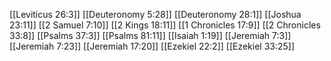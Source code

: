 [[Leviticus 26:3]]
[[Deuteronomy 5:28]]
[[Deuteronomy 28:1]]
[[Joshua 23:11]]
[[2 Samuel 7:10]]
[[2 Kings 18:11]]
[[1 Chronicles 17:9]]
[[2 Chronicles 33:8]]
[[Psalms 37:3]]
[[Psalms 81:11]]
[[Isaiah 1:19]]
[[Jeremiah 7:3]]
[[Jeremiah 7:23]]
[[Jeremiah 17:20]]
[[Ezekiel 22:2]]
[[Ezekiel 33:25]]

